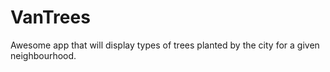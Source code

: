 # VanTrees

Awesome app that will display types of trees planted by the city for a given neighbourhood.
